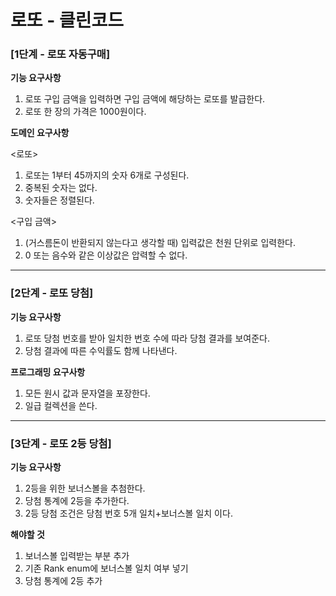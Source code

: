 # 로또 - 클린코드

### [1단계 - 로또 자동구매]

**기능 요구사항**

1. 로또 구입 금액을 입력하면 구입 금액에 해당하는 로또를 발급한다.
2. 로또 한 장의 가격은 1000원이다.

**도메인 요구사항**

<로또>

1. 로또는 1부터 45까지의 숫자 6개로 구성된다.
2. 중복된 숫자는 없다.
3. 숫자들은 정렬된다.

<구입 금액>

1. (거스름돈이 반환되지 않는다고 생각할 때) 입력값은 천원 단위로 입력한다.
2. 0 또는 음수와 같은 이상값은 압력할 수 없다.

---
### [2단계 - 로또 당첨]

**기능 요구사항**

1. 로또 당첨 번호를 받아 일치한 번호 수에 따라 당첨 결과를 보여준다.
2. 당첨 결과에 따른 수익률도 함께 나타낸다.

**프로그래밍 요구사항**

1. 모든 원시 값과 문자열을 포장한다.
2. 일급 컬렉션을 쓴다.

---
### [3단계 - 로또 2등 당첨]

**기능 요구사항**

1. 2등을 위한 보너스볼을 추첨한다.
2. 당첨 통계에 2등을 추가한다.
3. 2등 당첨 조건은 당첨 번호 5개 일치+보너스볼 일치 이다.

**해야할 것**
1. 보너스볼 입력받는 부분 추가
2. 기존 Rank enum에 보너스볼 일치 여부 넣기
3. 당첨 통계에 2등 추가